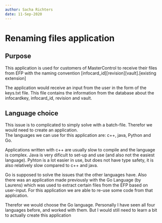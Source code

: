 ```yaml
---
author: Sacha Richters
date: 11-Sep-2020
---
```


# Renaming files application

## Purpose

This application is used for customers of MasterControl to receive their files from EFP with the naming convention [infocard_id][revision][vault].[existing extension]

The application would receive an input from the user in the form of the keys.txt file. This file contains the information from the database about the infocardkey, infocard_id, revision and vault.

## Language choice

This issue is to complicated to simply solve with a batch-file. Therefor we would need to create an application.  
The languages we can use for this application are: c++, java, Python and Go.

Applications written with c++ are usually slow to compile and the language is complex. Java is very dificult to set-up and use (and also not the easiest language). Pyhton is a lot easier in use, but does not have type safety, it is also relatively slow compared to c++ and java.

Go is supposed to solve the issues that the other languages have. Also there was an application made previously with the Go Language (by Laurens) which was used to extract certain files from the EFP based on user-input. For this application we are able to re-use some code from that application.

Therefor we would choose the Go language. Personally I have seen all four languages before, and worked with them. But I would still need to learn a bit to actually create this application
